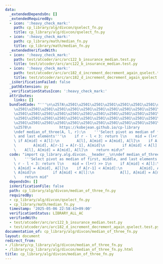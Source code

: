 ```yaml
---
data:
  _extendedDependsOn: []
  _extendedRequiredBy:
  - icon: ':heavy_check_mark:'
    path: cp_library/alg/divcon/qselect_fn.py
    title: cp_library/alg/divcon/qselect_fn.py
  - icon: ':heavy_check_mark:'
    path: cp_library/math/median_fn.py
    title: cp_library/math/median_fn.py
  _extendedVerifiedWith:
  - icon: ':heavy_check_mark:'
    path: test/atcoder/arc/arc122_b_insurance_median.test.py
    title: test/atcoder/arc/arc122_b_insurance_median.test.py
  - icon: ':heavy_check_mark:'
    path: test/atcoder/arc/arc182_d_increment_decrement_again_qselect.test.py
    title: test/atcoder/arc/arc182_d_increment_decrement_again_qselect.test.py
  _isVerificationFailed: false
  _pathExtension: py
  _verificationStatusIcon: ':heavy_check_mark:'
  attributes:
    links: []
  bundledCode: "'''\n\u257A\u2501\u2501\u2501\u2501\u2501\u2501\u2501\u2501\u2501\u2501\
    \u2501\u2501\u2501\u2501\u2501\u2501\u2501\u2501\u2501\u2501\u2501\u2501\u2501\
    \u2501\u2501\u2501\u2501\u2501\u2501\u2501\u2501\u2501\u2501\u2501\u2501\u2501\
    \u2501\u2501\u2501\u2501\u2501\u2501\u2501\u2501\u2501\u2501\u2501\u2501\u2501\
    \u2501\u2501\u2501\u2501\u2501\u2501\u2501\u2501\u2501\u2501\u2501\u2501\u2501\
    \u2578\n             https://kobejean.github.io/cp-library               \n'''\n\
    \ndef median_of_three(A, l, r):\n    '''Select pivot as median of first, middle,\
    \ and last elements'''\n    if r - l < 3: return l\n    mid = (l+r) >> 1\n   \
    \ if A[mid] < A[l]:\n        A[l], A[mid] = A[mid], A[l]\n    if A[r-1] < A[mid]:\n\
    \        A[mid], A[r-1] = A[r-1], A[mid]\n        if A[mid] < A[l]:\n        \
    \    A[l], A[mid] = A[mid], A[l]\n    return mid\n"
  code: "import cp_library.alg.divcon.__header__\n\ndef median_of_three(A, l, r):\n\
    \    '''Select pivot as median of first, middle, and last elements'''\n    if\
    \ r - l < 3: return l\n    mid = (l+r) >> 1\n    if A[mid] < A[l]:\n        A[l],\
    \ A[mid] = A[mid], A[l]\n    if A[r-1] < A[mid]:\n        A[mid], A[r-1] = A[r-1],\
    \ A[mid]\n        if A[mid] < A[l]:\n            A[l], A[mid] = A[mid], A[l]\n\
    \    return mid"
  dependsOn: []
  isVerificationFile: false
  path: cp_library/alg/divcon/median_of_three_fn.py
  requiredBy:
  - cp_library/alg/divcon/qselect_fn.py
  - cp_library/math/median_fn.py
  timestamp: '2025-05-06 22:58:43+09:00'
  verificationStatus: LIBRARY_ALL_AC
  verifiedWith:
  - test/atcoder/arc/arc122_b_insurance_median.test.py
  - test/atcoder/arc/arc182_d_increment_decrement_again_qselect.test.py
documentation_of: cp_library/alg/divcon/median_of_three_fn.py
layout: document
redirect_from:
- /library/cp_library/alg/divcon/median_of_three_fn.py
- /library/cp_library/alg/divcon/median_of_three_fn.py.html
title: cp_library/alg/divcon/median_of_three_fn.py
---
```


